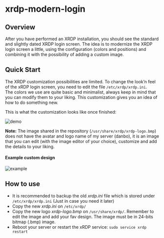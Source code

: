 # xrdp-modern-login

## Overview
After you have performed an XRDP installation, you should see the standard 
and slightly dated XRDP login screen.  The idea is to modernize the XRDP 
login screen a little, using the configuration (colors and positions) and
combining it with the possibility of adding a custom image.

## Quick Start

The XRDP customization possibilities are limited.  To change the look’n feel
of the xRDP login screen, you need to edit the file `/etc/xrdp/xrdp.ini`.  
The colors we use are quite basic and minimalist, always keep in mind that 
you can modify them to your liking. This customization gives you an idea of
how to do something new.

This is what the customization looks like once finished:

![demo](https://github.com/dAvidcA/xrdp-modern-login/assets/585236/ccc72055-50dd-4e44-90ff-967a0e7f3db8)

**Note:** The image shared in the repository (`/usr/share/xrdp/xrdp-logo.bmp`) 
does not have the avatar and logo name of my server (danbo), it is an image that 
you can edit (with the image editor of your choice), customize and add the 
details to your liking.

#### Example custom design

![example](https://github.com/dAvidcA/xrdp-modern-login/assets/585236/a314364f-b3ff-4f08-96c0-229e37e9bda7)


## How to use

  * It is recommended to backup the old *xrdp.ini* file which is stored
    under `/etc/xrdp/xrdp.ini` (Just in case you need it later)
  * Copy the new *xrdp.ini* on `/etc/xrdp/`
  * Copy the new logo *xrdp-logo.bmp* on `/usr/share/xrdp/`. Remember
    to edit the image and add your fav design. The image must be in 24-bits
    bitmap (.bmp) image.
  * Reboot your server or restart the xRDP service: `sudo service xrdp restart`
